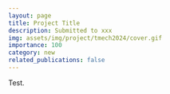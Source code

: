 ```yaml
---
layout: page
title: Project Title
description: Submitted to xxx
img: assets/img/project/tmech2024/cover.gif
importance: 100
category: new
related_publications: false
---
```


<div class="caption">
    Test.
</div>

